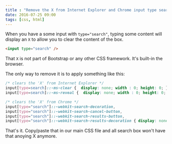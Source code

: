 ```yaml
---
title : "Remove the X from Internet Explorer and Chrome input type search"
date: 2016-07-25 09:00
tags: [css, html]
---
```


When you have a some input with `type="search"`, typing some content will display an `X` to allow you to clear the content of the box.

```html
<input type="search" />
```

That `X` is not part of Bootstrap or any other CSS framework. It's built-in the browser.

The only way to remove it is to apply something like this:


```css
/* clears the 'X' from Internet Explorer */
input[type=search]::-ms-clear {  display: none; width : 0; height: 0; }
input[type=search]::-ms-reveal {  display: none; width : 0; height: 0; }

/* clears the 'X' from Chrome */
input[type="search"]::-webkit-search-decoration,
input[type="search"]::-webkit-search-cancel-button,
input[type="search"]::-webkit-search-results-button,
input[type="search"]::-webkit-search-results-decoration { display: none; }
```

That's it. Copy/paste that in our main CSS file and all search box won't have that anoying X anymore.
